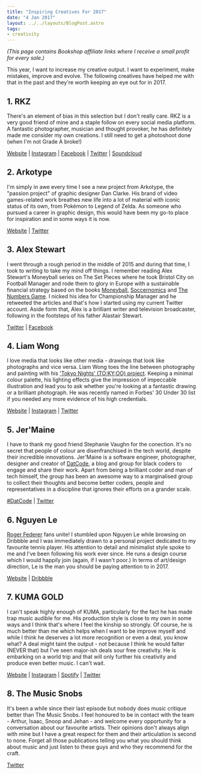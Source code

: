 ```yaml
---
title: "Inspiring Creatives For 2017"
date: "4 Jan 2017"
layout: ../../layouts/BlogPost.astro
tags:
- creativity
---
```


_(This page contains Bookshop affiliate links where I receive a small profit for every sale.)_

This year, I want to increase my creative output. I want to experiment, make mistakes, improve and evolve. The following creatives have helped me with that in the past and they're worth keeping an eye out for in 2017.

## 1. RKZ

There's an element of bias in this selection but I don't really care. RKZ is a very good friend of mine and a staple follow on every social media platform. A fantastic photographer, musician and thought provoker, he has definitely made me consider my own creations. I still need to get a photoshoot done (when I'm not Grade A broke!)

[Website](https://rkzuk.com) | [Instagram](https://instagram.com/rkzuk) | [Facebook](https://facebook.com/rkzuk) | [Twitter](https://twitter.com/rkzuk) | [Soundcloud](https://soundcloud.com/rkzuk)

## 2. Arkotype

I'm simply in awe every time I see a new project from Arkotype, the "passion project" of graphic designer Dan Clarke. His brand of video games-related work breathes new life into a lot of material with iconic status of its own, from Pokémon to Legend of Zelda. As someone who pursued a career in graphic design, this would have been my go-to place for inspiration and in some ways it is now.

[Website](https://arkotype.co/) | [Twitter](https://twitter.com/arkotypeco)

## 3. Alex Stewart

I went through a rough period in the middle of 2015 and during that time, I took to writing to take my mind off things. I remember reading Alex Stewart's Moneyball series on The Set Pieces where he took Bristol City on Football Manager and rode them to glory in Europe with a sustainable financial strategy based on the books [Moneyball](https://uk.bookshop.org/a/3710/9780393324815), [Soccernomics](https://uk.bookshop.org/a/3710/9780008236649) and [The Numbers Game](https://uk.bookshop.org/a/3710/9780241963623). I nicked his idea for Championship Manager and he retweeted the articles and that's how I started using my current Twitter account. Aside form that, Alex is a brilliant writer and television broadcaster, following in the footsteps of his father Alastair Stewart.

[Twitter](https://twitter.com/AFHStewart) | [Facebook](https://facebook.com/afhstewart)

## 4. Liam Wong

I love media that looks like other media - drawings that look like photographs and vice versa. Liam Wong toes the line between photography and painting with his ['Tokyo Nights' (TO:KY:OO) project](https://www.liamwong.com/book). Keeping a minimal colour palette, his lighting effects give the impression of impeccable illustration and lead you to ask whether you're looking at a fantastic drawing or a brilliant photograph. He was recently named in Forbes' 30 Under 30 list if you needed any more evidence of his high credentials.

[Website](https://www.liamwong.com/) | [Instagram](https://www.instagram.com/liamwon9/) | [Twitter](https://twitter.com/liamwong)

## 5. Jer'Maine

I have to thank my good friend Stephanie Vaughn for the conection. It's no secret that people of colour are disenfranchised in the tech world, despite their incredible innovations. Jer'Maine is a software engineer, photographer, designer and creator of [DatCode](https://datcode.io/), a blog and group for black coders to engage and share their work. Apart from being a brilliant coder and man of tech himself, the group has been an awesome way to a marginalised group to collect their thoughts and become better coders, people and representatives in a discipline that ignores their efforts on a grander scale.

[#DatCode](https://datcode.io/) | [Twitter](https://twitter.com/jmfyi)

## 6. Nguyen Le

[Roger Federer](/wiki/sport/roger-federer/) fans unite! I stumbled upon Nguyen Le while browsing on Dribbble and I was immediately drawn to a personal project dedicated to my favourite tennis player. His attention to detail and minimalist style spoke to me and I've been following his work ever since. He runs a design course which I would happily join (again, if I wasn't poor.) In terms of art/design direction, Le is the man you should be paying attention to in 2017.

[Website](https://www.verse-co.com) | [Dribbble](https://dribbble.com/newincreative)

## 7. KUMA GOLD

I can't speak highly enough of KUMA, particularly for the fact he has made trap music audible for me. His production style is close to my own in some ways and I think that's where I feel the kinship so strongly. Of course, he is much better than me which helps when I want to be improve myself and while I think he deserves a lot more recognition or even a deal, you know what? A deal might taint the output - not because I think he would falter (NEVER that) but I've seen major-ish deals sour free creativity. He is embarking on a world trip and that will only further his creativity and produce even better music. I can't wait.

[Website](https://kuma.gold) | [Instagram](https://www.instagram.com/kuma.gold/) | [Spotify](https://open.spotify.com/artist/1oJv5fqPPUvH240dU5GZ9P?si=DUiijsvmSOelIfK1zg-SKg) | [Twitter](https://twitter.com/SuperKumaGold)

## 8. The Music Snobs

It's been a while since their last episode but nobody does music critique better than The Music Snobs. I feel honoured to be in contact with the team - Arthur, Isaac, Snoop and Jehan - and welcome every opportunity for a conversation about our favourite artists. Their opinions don't always align with mine but I have a great respect for them and their articulation is second to none. Forget all those publications telling you what you should think about music and just listen to these guys and who they recommend for the craft.

[Twitter](https://twitter.com/totalmusicsnobs)
